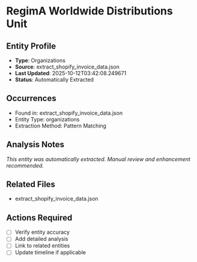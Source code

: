 # RegimA Worldwide Distributions Unit 

## Entity Profile
- **Type**: Organizations
- **Source**: extract_shopify_invoice_data.json
- **Last Updated**: 2025-10-12T03:42:08.249671
- **Status**: Automatically Extracted

## Occurrences
- Found in: extract_shopify_invoice_data.json
- Entity Type: organizations
- Extraction Method: Pattern Matching

## Analysis Notes
*This entity was automatically extracted. Manual review and enhancement recommended.*

## Related Files
- extract_shopify_invoice_data.json

## Actions Required
- [ ] Verify entity accuracy
- [ ] Add detailed analysis
- [ ] Link to related entities
- [ ] Update timeline if applicable
